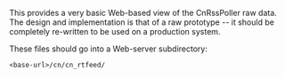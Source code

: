 This provides a very basic Web-based view of the CnRssPoller raw data.
The design and implementation is that of a raw prototype -- it should
be completely re-written to be used on a production system.

These files should go into a Web-server subdirectory:

    <base-url>/cn/cn_rtfeed/


